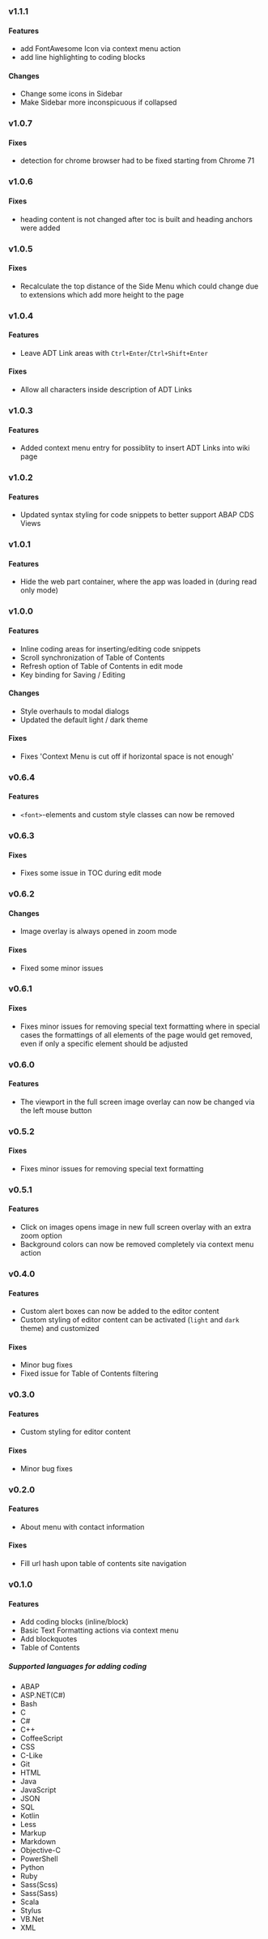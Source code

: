 ### v1.1.1

#### Features

- add FontAwesome Icon via context menu action
- add line highlighting to coding blocks

#### Changes

- Change some icons in Sidebar
- Make Sidebar more inconspicuous if collapsed

### v1.0.7

#### Fixes

- detection for chrome browser had to be fixed starting from Chrome 71

### v1.0.6

#### Fixes

- heading content is not changed after toc is built and heading anchors were added

### v1.0.5

#### Fixes

- Recalculate the top distance of the Side Menu which could change due to extensions which
add more height to the page

### v1.0.4

#### Features

- Leave ADT Link areas with `Ctrl+Enter`/`Ctrl+Shift+Enter`

#### Fixes

- Allow all characters inside description of ADT Links

### v1.0.3

#### Features

- Added context menu entry for possiblity to insert ADT Links into wiki page

### v1.0.2

#### Features

- Updated syntax styling for code snippets to better support ABAP CDS Views

### v1.0.1

#### Features

- Hide the web part container, where the app was loaded in (during read only mode)

### v1.0.0

#### Features

- Inline coding areas for inserting/editing code snippets
- Scroll synchronization of Table of Contents
- Refresh option of Table of Contents in edit mode
- Key binding for Saving / Editing 

#### Changes

- Style overhauls to modal dialogs
- Updated the default light / dark theme

#### Fixes

- Fixes 'Context Menu is cut off if horizontal space is not enough' 

### v0.6.4

#### Features

- `<font>`-elements and custom style classes can now be removed

### v0.6.3

#### Fixes

- Fixes some issue in TOC during edit mode

### v0.6.2

#### Changes

- Image overlay is always opened in zoom mode

#### Fixes

- Fixed some minor issues

### v0.6.1

#### Fixes
- Fixes minor issues for removing special text formatting where in special cases the formattings of all elements of the
page would get removed, even if only a specific element should be adjusted

### v0.6.0

#### Features
- The viewport in the full screen image overlay can now be changed via the left mouse button

### v0.5.2

#### Fixes
- Fixes minor issues for removing special text formatting

### v0.5.1

#### Features
- Click on images opens image in new full screen overlay with an extra zoom option
- Background colors can now be removed completely via context menu action 

### v0.4.0

#### Features
- Custom alert boxes can now be added to the editor content
- Custom styling of editor content can be activated (`light` and `dark` theme) and customized

#### Fixes
- Minor bug fixes
- Fixed issue for Table of Contents filtering

### v0.3.0

#### Features
- Custom styling for editor content

#### Fixes
- Minor bug fixes

### v0.2.0

#### Features
- About menu with contact information

#### Fixes
- Fill url hash upon table of contents site navigation

### v0.1.0

#### Features

- Add coding blocks (inline/block)
- Basic Text Formatting actions via context menu
- Add blockquotes
- Table of Contents

##### Supported languages for adding coding
- ABAP
- ASP.NET(C#)
- Bash
- C
- C#
- C++
- CoffeeScript
- CSS
- C-Like
- Git
- HTML
- Java
- JavaScript
- JSON
- SQL
- Kotlin
- Less
- Markup
- Markdown
- Objective-C
- PowerShell
- Python
- Ruby
- Sass(Scss)
- Sass(Sass)
- Scala
- Stylus
- VB.Net
- XML
